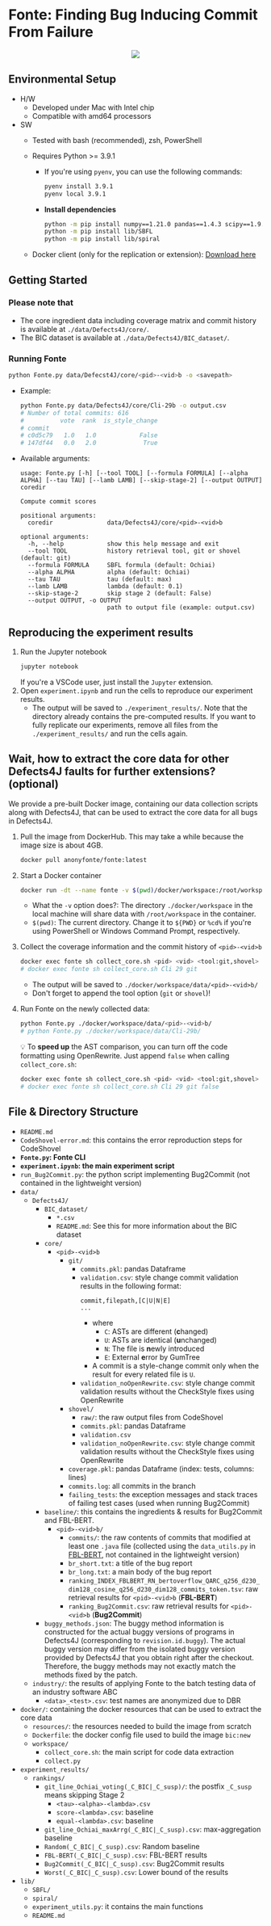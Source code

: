 # **Fonte: Finding Bug Inducing Commit From Failure**

<p align="center">
  <img src="./fonte.png" />
</p>

## **Environmental Setup**
- H/W
  - Developed under Mac with Intel chip
  - Compatible with amd64 processors
- SW
  - Tested with bash (recommended), zsh, PowerShell
  - Requires Python >= 3.9.1
    - If you're using `pyenv`, you can use the following commands:
      ```bash
      pyenv install 3.9.1
      pyenv local 3.9.1
      ```
    - **Install dependencies**
        ```bash
        python -m pip install numpy==1.21.0 pandas==1.4.3 scipy==1.9.0 tqdm matplotlib==3.4.0 seaborn==0.11.1 rank-bm25==0.2.2 tabulate==0.8.9 jupyter setuptools
        python -m pip install lib/SBFL
        python -m pip install lib/spiral
        ```

  - Docker client (only for the replication or extension): [Download here](https://www.docker.com/products/docker-desktop)

## **Getting Started**

### Please note that
- The core ingredient data including coverage matrix and commit history is available at `./data/Defects4J/core/`.
- The BIC dataset is available at `./data/Defects4J/BIC_dataset/`.

### Running Fonte
```bash
python Fonte.py data/Defecst4J/core/<pid>-<vid>b -o <savepath>
```
- Example:
  ```bash
  python Fonte.py data/Defects4J/core/Cli-29b -o output.csv
  # Number of total commits: 616
  #          vote  rank  is_style_change
  # commit
  # c0d5c79   1.0   1.0            False
  # 147df44   0.0   2.0             True
  ```

- Available arguments:
  ```
  usage: Fonte.py [-h] [--tool TOOL] [--formula FORMULA] [--alpha ALPHA] [--tau TAU] [--lamb LAMB] [--skip-stage-2] [--output OUTPUT] coredir

  Compute commit scores

  positional arguments:
    coredir               data/Defects4J/core/<pid>-<vid>b

  optional arguments:
    -h, --help            show this help message and exit
    --tool TOOL           history retrieval tool, git or shovel (default: git)
    --formula FORMULA     SBFL formula (default: Ochiai)
    --alpha ALPHA         alpha (default: Ochiai)
    --tau TAU             tau (default: max)
    --lamb LAMB           lambda (default: 0.1)
    --skip-stage-2        skip stage 2 (default: False)
    --output OUTPUT, -o OUTPUT
                          path to output file (example: output.csv)
  ```

## **Reproducing the experiment results**
1. Run the Jupyter notebook
    ```bash
    jupyter notebook
    ```
    If you're a VSCode user, just install the `Jupyter` extension.
2. Open `experiment.ipynb` and run the cells to reproduce our experiment results.
    - The output will be saved to `./experiment_results/`. Note that the directory already contains the pre-computed results. If you want to fully replicate our experiments, remove all files from the `./experiment_results/` and run the cells again.

## **Wait, how to extract the core data for other Defects4J faults for further extensions?** (optional)
We provide a pre-built Docker image, containing our data collection scripts along with Defects4J, that can be used to extract the core data for all bugs in Defects4J.
1. Pull the image from DockerHub. This may take a while because the image size is about 4GB.
    ```bash
    docker pull anonyfonte/fonte:latest
    ```
2. Start a Docker container
    ```bash
    docker run -dt --name fonte -v $(pwd)/docker/workspace:/root/workspace anonyfonte/fonte:latest
    ```
    - What the `-v` option does?: The directory `./docker/workspace` in the local machine will share data with `/root/workspace` in the container.
    - `$(pwd)`: The current directory. Change it to `${PWD}` or `%cd%` if you're using PowerShell or Windows Command Prompt, respectively.
3. Collect the coverage information and the commit history of `<pid>-<vid>b`
    ```bash
    docker exec fonte sh collect_core.sh <pid> <vid> <tool:git,shovel>
    # docker exec fonte sh collect_core.sh Cli 29 git
    ```
    - The output will be saved to `./docker/workspace/data/<pid>-<vid>b/`
    - Don't forget to append the tool option (`git` or `shovel`)!
4. Run Fonte on the newly collected data:
    ```bash
    python Fonte.py ./docker/workspace/data/<pid>-<vid>b/
    # python Fonte.py ./docker/workspace/data/Cli-29b/
    ```

    💡 To **speed up** the AST comparison, you can turn off the code formatting using OpenRewrite. Just append `false` when calling `collect_core.sh`:
    ```bash
    docker exec fonte sh collect_core.sh <pid> <vid> <tool:git,shovel> false
    # docker exec fonte sh collect_core.sh Cli 29 git false
    ```



## **File & Directory Structure**
- `README.md`
- `CodeShovel-error.md`: this contains the error reproduction steps for CodeShovel
- **`Fonte.py`: Fonte CLI**
- **`experiment.ipynb`: the main experiment script**
- `run_Bug2Commit.py`: the python script implementing Bug2Commit (not contained in the lightweight version)
- `data/`
  - `Defects4J/`
    - `BIC_dataset/`
      - `*.csv`
      - `README.md`: See this for more information about the BIC dataset
    - `core/`
      - `<pid>-<vid>b`
        - `git/`
          - `commits.pkl`: pandas Dataframe
          - `validation.csv`: style change commit validation results in the following format:
            ```csv
            commit,filepath,[C|U|N|E]
            ...
            ```
            - where
              - `C`: ASTs are different (**c**hanged)
              - `U`: ASTs are identical (**u**nchanged)
              - `N`: The file is **n**ewly introduced
              - `E`: External **e**rror by GumTree
            - A commit is a style-change commit only when the result for every related file is `U`.
          - `validation_noOpenRewrite.csv`: style change commit validation results without the CheckStyle fixes using OpenRewrite
        - `shovel/`
          - `raw/`: the raw output files from CodeShovel
          - `commits.pkl`: pandas Dataframe
          - `validation.csv`
          - `validation_noOpenRewrite.csv`: style change commit validation results without the CheckStyle fixes using OpenRewrite
        - `coverage.pkl`: pandas Dataframe (index: tests, columns: lines)
        - `commits.log`: all commits in the branch
        - `failing_tests`: the exception messages and stack traces of failing test cases (used when running Bug2Commit)
    - `baseline/`: this contains the ingredients & results for Bug2Commit and FBL-BERT.
       - `<pid>-<vid>b/`
         - `commits/`: the raw contents of commits that modified at least one `.java` file (collected using the `data_utils.py` in [FBL-BERT](https://anonymous.4open.science/r/fbl-bert-700C), not contained in the lightweight version)
         - `br_short.txt`: a title of the bug report
         - `br_long.txt`: a main body of the bug report
         - `ranking_INDEX_FBLBERT_RN_bertoverflow_QARC_q256_d230_dim128_cosine_q256_d230_dim128_commits_token.tsv`: raw retrieval results for `<pid>-<vid>b` (**FBL-BERT**)
         - `ranking_Bug2Commit.csv`: raw retrieval results for `<pid>-<vid>b` (**Bug2Commit**)
    - `buggy_methods.json`: The buggy method information is constructed for the actual buggy versions of programs in Defects4J (corresponding to `revision.id.buggy`). The actual buggy version may differ from the isolated buggy version provided by Defects4J that you obtain right after the checkout. Therefore, the buggy methods may not exactly match the methods fixed by the patch.
  - `industry/`: the results of applying Fonte to the batch testing data of an industry software ABC
    - `<data>_<test>.csv`: test names are anonymized due to DBR
- `docker/`: containing the docker resources that can be used to extract the core data
  - `resources/`: the resources needed to build the image from scratch
  - `Dockerfile`: the docker config file used to build the image `bic:new`
  - `workspace/`
    - `collect_core.sh`: the main script for code data extraction
    - `collect.py`
- `experiment_results/`
  - `rankings/`
    - `git_line_Ochiai_voting(_C_BIC|_C_susp)/`: the postfix `_C_susp` means skipping Stage 2
      - `<tau>-<alpha>-<lambda>.csv`
      - `score-<lambda>.csv`: baseline
      - `equal-<lambda>.csv`: baseline
    - `git_line_Ochiai_maxArrg(_C_BIC|_C_susp).csv`: max-aggregation baseline
    - `Random(_C_BIC|_C_susp).csv`: Random baseline
    - `FBL-BERT(_C_BIC|_C_susp).csv`: FBL-BERT results
    - `Bug2Commit(_C_BIC|_C_susp).csv`: Bug2Commit results
    - `Worst(_C_BIC|_C_susp).csv`: Lower bound of the results
- `lib/`
  - `SBFL/`
  - `spiral/`
  - `experiment_utils.py`: it contains the main functions
  - `README.md`